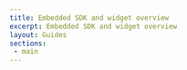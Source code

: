 ```yaml
---
title: Embedded SDK and widget overview
excerpt: Embedded SDK and widget overview
layout: Guides
sections:
 - main
---
```

